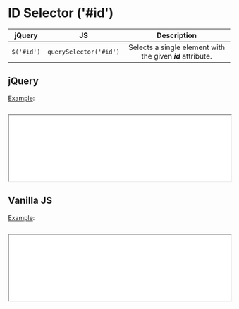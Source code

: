 # ID Selector ('#id')

| jQuery | JS | Description |
|:--:|:--:|:--:|
| `$('#id')` | `querySelector('#id')` | Selects a single element with the given **_id_** attribute. |

## jQuery

[Example](jquery.html):

```js:src/jquery.js
```

<iframe width="100%" height="150" src="jquery.html"></iframe>

## Vanilla JS

[Example](vanilla.html):

```js:src/vanilla.js
```

<iframe width="100%" height="150" src="vanilla.html"></iframe>

